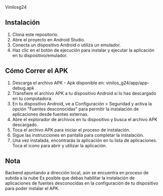 Vinilosg24

## Instalación

1. Clona este repositorio.
2. Abre el proyecto en Android Studio.
3. Conecta un dispositivo Android o utiliza un emulador.
4. Haz clic en el botón de ejecución para instalar y ejecutar la aplicación en tu dispositivo/emulador.

## Cómo Correr el APK

1. Descarga el archivo APK - Apk disponible en: vinilos_g24/app/app-debug.apk
2. Transfiere el archivo APK a tu dispositivo Android si lo has descargado en tu computadora.
3. En tu dispositivo Android, ve a Configuración > Seguridad y activa la opción "Fuentes desconocidas" para permitir la instalación de aplicaciones desde fuentes externas.
4. Abre el explorador de archivos en tu dispositivo y busca el archivo APK descargado.
5. Toca el archivo APK para iniciar el proceso de instalación.
6. Sigue las instrucciones en pantalla para completar la instalación.
7. Una vez instalada, encontrarás la aplicación en tu lista de aplicaciones. Toca el icono para abrir y utilizar la aplicación.

## Nota

Backend apuntando a dirección local, aún se encuentra en proceso de subida a la nube
Es posible que debas habilitar la instalación de aplicaciones de fuentes desconocidas en la configuración de tu dispositivo para poder instalar el APK.
